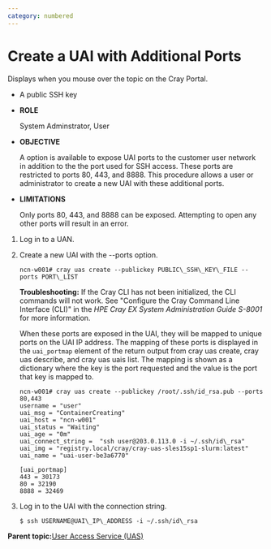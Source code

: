 ```yaml
---
category: numbered
---
```


# Create a UAI with Additional Ports

Displays when you mouse over the topic on the Cray Portal.

-   A public SSH key

-   **ROLE**

    System Adminstrator, User

-   **OBJECTIVE**

    A option is available to expose UAI ports to the customer user network in addition to the the port used for SSH access. These ports are restricted to ports 80, 443, and 8888. This procedure allows a user or administrator to create a new UAI with these additional ports.

-   **LIMITATIONS**

    Only ports 80, 443, and 8888 can be exposed. Attempting to open any other ports will result in an error.


1.  Log in to a UAN.

2.  Create a new UAI with the --ports option.

    ```screen
    ncn-w001# cray uas create --publickey PUBLIC\_SSH\_KEY\_FILE --ports PORT\_LIST
    
    ```

    **Troubleshooting:** If the Cray CLI has not been initialized, the CLI commands will not work. See "Configure the Cray Command Line Interface \(CLI\)" in the *HPE Cray EX System Administration Guide S-8001* for more information.

    When these ports are exposed in the UAI, they will be mapped to unique ports on the UAI IP address. The mapping of these ports is displayed in the `uai_portmap` element of the return output from cray uas create, cray uas describe, and cray uas uais list. The mapping is shown as a dictionary where the key is the port requested and the value is the port that key is mapped to.

    ```screen
    ncn-w001# cray uas create --publickey /root/.ssh/id_rsa.pub --ports 80,443
    username = "user"
    uai_msg = "ContainerCreating"
    uai_host = "ncn-w001"
    uai_status = "Waiting"
    uai_age = "0m"
    uai_connect_string =  "ssh user@203.0.113.0 -i ~/.ssh/id\_rsa"
    uai_img = "registry.local/cray/cray-uas-sles15sp1-slurm:latest"
    uai_name = "uai-user-be3a6770"
       
    [uai_portmap]
    443 = 30173
    80 = 32190
    8888 = 32469 
    ```

3.  Log in to the UAI with the connection string.

    ```screen
    $ ssh USERNAME@UAI\_IP\_ADDRESS -i ~/.ssh/id\_rsa
    ```


**Parent topic:**[User Access Service \(UAS\)](User_Access_Service_UAS.md)

